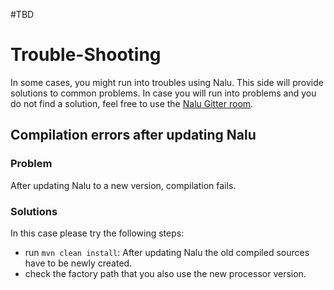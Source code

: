 



#TBD








# Trouble-Shooting
In some cases, you might run into troubles using Nalu. This side will provide solutions to common problems. In case you will run into problems and you do not find a solution, feel free to use the [Nalu Gitter room](https://gitter.im/Nalukit42/Lobby).

## Compilation errors after updating Nalu
### Problem
After updating Nalu to a new version, compilation fails.
### Solutions
In this case please try the following steps:
* run `mvn clean install`: After updating Nalu the old compiled sources have to be newly created.
* check the factory path that you also use the new processor version.
